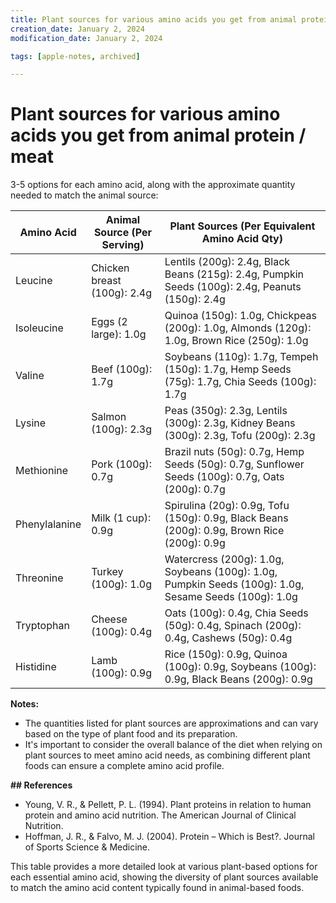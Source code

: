 ```yaml
---
title: Plant sources for various amino acids you get from animal protein…
creation_date: January 2, 2024
modification_date: January 2, 2024

tags: [apple-notes, archived]

---
```



# Plant sources for various amino acids you get from animal protein / meat

3-5 options for each amino acid, along with the approximate quantity needed to match the animal source:

|  Amino Acid<br/> | Animal Source (Per Serving)<br/> | Plant Sources (Per Equivalent Amino Acid Qty)<br/> |
|-----|-----|-----|
|  Leucine<br/> | Chicken breast (100g): 2.4g<br/> | Lentils (200g): 2.4g, Black Beans (215g): 2.4g, Pumpkin Seeds (100g): 2.4g, Peanuts (150g): 2.4g<br/> |
|  Isoleucine<br/> | Eggs (2 large): 1.0g<br/> | Quinoa (150g): 1.0g, Chickpeas (200g): 1.0g, Almonds (120g): 1.0g, Brown Rice (250g): 1.0g<br/> |
|  Valine<br/> | Beef (100g): 1.7g<br/> | Soybeans (110g): 1.7g, Tempeh (150g): 1.7g, Hemp Seeds (75g): 1.7g, Chia Seeds (100g): 1.7g<br/> |
|  Lysine<br/> | Salmon (100g): 2.3g<br/> | Peas (350g): 2.3g, Lentils (300g): 2.3g, Kidney Beans (300g): 2.3g, Tofu (200g): 2.3g<br/> |
|  Methionine<br/> | Pork (100g): 0.7g<br/> | Brazil nuts (50g): 0.7g, Hemp Seeds (50g): 0.7g, Sunflower Seeds (100g): 0.7g, Oats (200g): 0.7g<br/> |
|  Phenylalanine<br/> | Milk (1 cup): 0.9g<br/> | Spirulina (20g): 0.9g, Tofu (150g): 0.9g, Black Beans (200g): 0.9g, Brown Rice (200g): 0.9g<br/> |
|  Threonine<br/> | Turkey (100g): 1.0g<br/> | Watercress (200g): 1.0g, Soybeans (100g): 1.0g, Pumpkin Seeds (100g): 1.0g, Sesame Seeds (100g): 1.0g<br/> |
|  Tryptophan<br/> | Cheese (100g): 0.4g<br/> | Oats (100g): 0.4g, Chia Seeds (50g): 0.4g, Spinach (200g): 0.4g, Cashews (50g): 0.4g<br/> |
|  Histidine<br/> | Lamb (100g): 0.9g<br/> | Rice (150g): 0.9g, Quinoa (100g): 0.9g, Soybeans (100g): 0.9g, Black Beans (200g): 0.9g<br/> |

**Notes:**
* The quantities listed for plant sources are approximations and can vary based on the type of plant food and its preparation.
* It's important to consider the overall balance of the diet when relying on plant sources to meet amino acid needs, as combining different plant foods can ensure a complete amino acid profile.

**## References**
* Young, V. R., & Pellett, P. L. (1994). Plant proteins in relation to human protein and amino acid nutrition. The American Journal of Clinical Nutrition.
* Hoffman, J. R., & Falvo, M. J. (2004). Protein – Which is Best?. Journal of Sports Science & Medicine.

This table provides a more detailed look at various plant-based options for each essential amino acid, showing the diversity of plant sources available to match the amino acid content typically found in animal-based foods.
